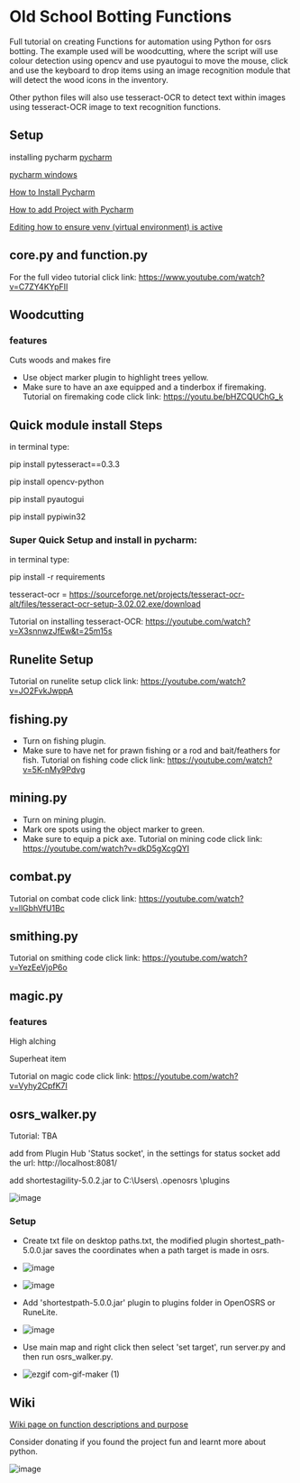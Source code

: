 # Old School Botting Functions

Full tutorial on creating Functions for automation using Python for osrs botting. 
The example used will be woodcutting, where the script will use colour detection using opencv and use pyautogui to move the mouse, click and use the keyboard to drop items using an image recognition module that will detect the wood icons in the inventory.

Other python files will also use tesseract-OCR to detect text within images using tesseract-OCR image to text recognition functions.

## Setup

installing pycharm
<a href="https://www.jetbrains.com/pycharm/download/#section=windows">pycharm</a> 

<a href="https://www.jetbrains.com/pycharm/download/download-thanks.html?platform=windows&code=PCC">pycharm windows</a>

<a href="https://github.com/slyautomation/osrs_basic_botting_functions/wiki/How-to-Install-Pycharm"> How to Install Pycharm</a>

<a href="https://github.com/slyautomation/osrs_basic_botting_functions/wiki/How-to-add-Project-with-Pycharm"> How to add Project with Pycharm</a>

<a href="https://github.com/slyautomation/osrs_basic_botting_functions/wiki/how-to-ensure-venv-%28virtual-environment%29-is-active"> Editing how to ensure venv (virtual environment) is active</a>

## core.py and function.py
For the full video tutorial click link: https://www.youtube.com/watch?v=C7ZY4KYpFII

## Woodcutting

### features

Cuts woods and makes fire
- Use object marker plugin to highlight trees yellow.
- Make sure to have an axe equipped and a tinderbox if firemaking.
Tutorial on firemaking code click link: https://youtu.be/bHZCQUChG_k
## Quick module install Steps

in terminal type: 

pip install pytesseract==0.3.3

pip install opencv-python

pip install pyautogui

pip install pypiwin32

### Super Quick Setup and install in pycharm:



in terminal type:

pip install -r requirements


tesseract-ocr = https://sourceforge.net/projects/tesseract-ocr-alt/files/tesseract-ocr-setup-3.02.02.exe/download


Tutorial on installing tesseract-OCR: https://youtube.com/watch?v=X3snnwzJfEw&t=25m15s

## Runelite Setup
Tutorial on runelite setup click link: https://youtube.com/watch?v=JO2FvkJwppA
## fishing.py
- Turn on fishing plugin.
- Make sure to have net for prawn fishing or a rod and bait/feathers for fish.
Tutorial on fishing code click link: https://youtube.com/watch?v=5K-nMy9Pdvg


## mining.py
- Turn on mining plugin.
- Mark ore spots using the object marker to green. 
- Make sure to equip a pick axe.
Tutorial on mining code click link: https://youtube.com/watch?v=dkD5gXcgQYI


## combat.py
Tutorial on combat code click link: https://youtube.com/watch?v=llGbhVfU1Bc

## smithing.py

Tutorial on smithing code click link: https://youtube.com/watch?v=YezEeVjoP6o

## magic.py

### features

High alching

Superheat item

Tutorial on magic code click link: https://youtube.com/watch?v=Vyhy2CpfK7I

## osrs_walker.py

Tutorial: TBA

add from Plugin Hub 'Status socket', in  the settings for status socket add the url: http://localhost:8081/ 

add shortestagility-5.0.2.jar to C:\Users\ <username> \.openosrs \plugins
  
  ![image](https://user-images.githubusercontent.com/81003470/155945546-695d28b8-5cbd-461a-9342-44d38e6c6b37.png)

### Setup
- Create txt file on desktop paths.txt, the modified plugin shortest_path-5.0.0.jar saves the coordinates when a path target is made in osrs. 
- ![image](https://user-images.githubusercontent.com/81003470/140734894-c097bde1-4448-4e2c-898b-a6fc4238ca98.png)
- ![image](https://user-images.githubusercontent.com/81003470/140739938-3f9d4826-8d07-4ddc-bf17-19407ff7beab.png)

- Add 'shortestpath-5.0.0.jar' plugin to plugins folder in OpenOSRS or RuneLite.
- ![image](https://user-images.githubusercontent.com/81003470/140739552-1633d5db-5d0f-4348-8e71-bb0fa2ec0574.png)

- Use main map and right click then select 'set target', run server.py and then run osrs_walker.py.
- ![ezgif com-gif-maker (1)](https://user-images.githubusercontent.com/81003470/140738915-4ba2106a-ec4f-4a89-97e9-46eacca6f792.gif)



## Wiki
[Wiki page on function descriptions and purpose](https://github.com/slyautomation/osrs_basic_botting_functions/wiki/Purpose-and-Definition-of-Functions-including-argument-s-usage)

Consider donating if you found the project fun and learnt more about python.

![image](https://user-images.githubusercontent.com/81003470/112718441-215b1780-8f47-11eb-81a6-4952b9cb5ef4.png)
